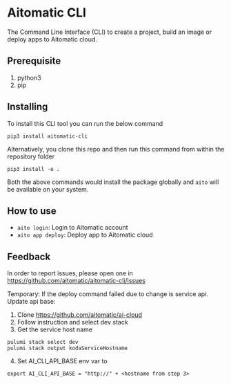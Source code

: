 # Aitomatic CLI

The Command Line Interface (CLI) to create a project, build an image or deploy apps to Aitomatic cloud.

## Prerequisite

1. python3
2. pip

## Installing

To install this CLI tool you can run the below command

```shell
pip3 install aitomatic-cli
```

Alternatively, you clone this repo and then run this command from within the repository folder

```shell
pip3 install -e .
```

Both the above commands would install the package globally and `aito` will be available on your system.

## How to use

- `aito login`: Login to Aitomatic account 
- `aito app deploy`: Deploy app to Aitomatic cloud

## Feedback

In order to report issues, please open one in https://github.com/aitomatic/aitomatic-cli/issues


Temporary: If the deploy command failed due to change is service api. Update api base:

1. Clone https://github.com/aitomatic/ai-cloud
2. Follow instruction and select dev stack
3. Get the service host name
```
pulumi stack select dev
pulumi stack output kodaServiceHostname
```
4. Set AI_CLI_API_BASE env var to 
```
export AI_CLI_API_BASE = "http://" + <hostname from step 3>
```